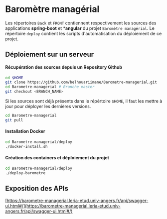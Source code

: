 # Baromètre managérial

Les répertoires `Back` et `FRONT` contiennent respectivement les sources des applications **spring-boot** et ***angular** du projet `Baromètre managérial`.
Le répertoire `deploy` contient les scripts d'automatisation du déploiement de ce projet.

## Déploiement sur un serveur

#### Récupération des sources depuis un Repository Github

```bash
cd $HOME
git clone https://github.com/belhouariimane/Barometre-managerial.git
cd Barometre-managerial # Branche master
git checkout <BRANCH_NAME>
```

Si les sources sont déjà présents dans le répértoire `$HOME`, il faut les mettre à jour pour déployer les dernières versions.
```bash
cd Barometre-managerial
git pull
```

#### Installation Docker
```bash
cd Barometre-managerial/deploy
./docker-install.sh
```

#### Création des containers et déploiement du projet
```bash
cd Barometre-managerial/deploy
./deploy-barometre
```

## Exposition des APIs

[https://barometre-managerial.leria-etud.univ-angers.fr/api/swagger-ui.html#/](https://barometre-managerial.leria-etud.univ-angers.fr/api/swagger-ui.html#/)
